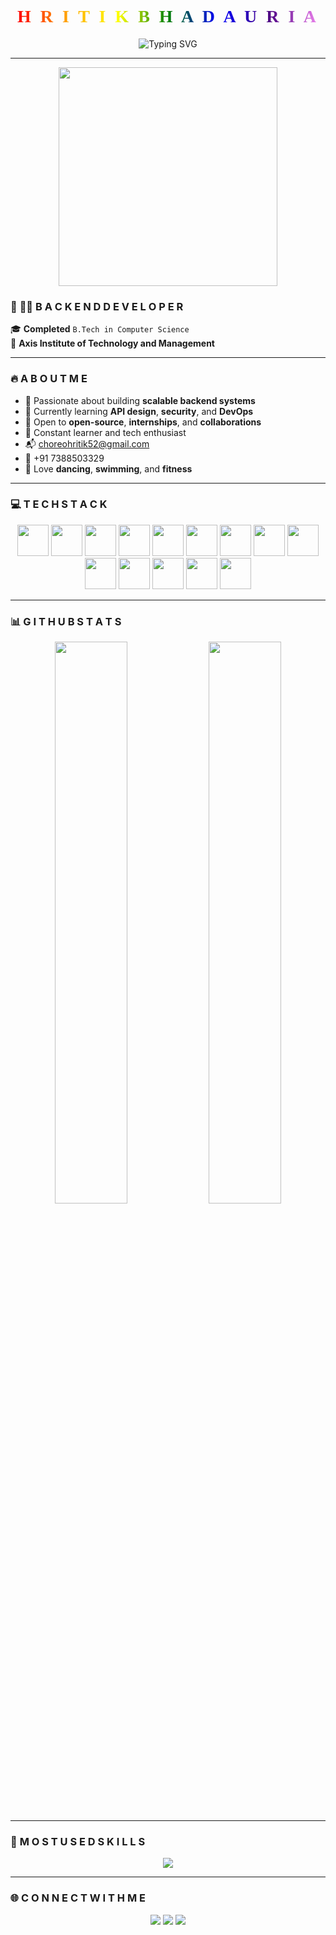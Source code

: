 <h1 align="center">
  <span style="font-family: 'Sofia', cursive; font-weight: bold; letter-spacing: 4px; background: linear-gradient(to right, red, orange, yellow, green, blue, indigo, violet); -webkit-background-clip: text; color: transparent;">
    H R I T I K   B H A D A U R I A
  </span>
</h1>

<p align="center">
  <img src="https://readme-typing-svg.herokuapp.com?font=Fira+Code&size=24&pause=1000&color=00FFAD&center=true&vCenter=true&width=500&lines=Backend+Developer;Open+Source+Contributor;NestJS+Stack+Fan" alt="Typing SVG" />
</p>

---

<div align="center">
  <img src="https://cdn.dribbble.com/users/1162077/screenshots/3848914/programmer.gif" width="350" />
</div>

### 🌈 **🧑‍💻 B A C K E N D   D E V E L O P E R**

🎓 **Completed** `B.Tech in Computer Science`  
🏫 **Axis Institute of Technology and Management**

---

### 🔥 **A B O U T   M E**

- 🚀 Passionate about building **scalable backend systems**
- 🌱 Currently learning **API design**, **security**, and **DevOps**
- 🤝 Open to **open-source**, **internships**, and **collaborations**
- 🧠 Constant learner and tech enthusiast
- 📬 [choreohritik52@gmail.com](mailto:choreohritik52@gmail.com)
- 📱 +91 7388503329
- 💃 Love **dancing**, **swimming**, and **fitness**

---

### 💻 **T E C H   S T A C K**

<p align="center">
  <a href="https://nodejs.org" target="_blank"><img src="https://cdn.jsdelivr.net/gh/devicons/devicon/icons/nodejs/nodejs-original.svg" height="50" /></a>
  <a href="https://expressjs.com" target="_blank"><img src="https://cdn.jsdelivr.net/gh/devicons/devicon/icons/express/express-original.svg" height="50" /></a>
  <a href="https://nestjs.com" target="_blank"><img src="https://nestjs.com/img/logo-small.svg" height="50" /></a>
  <a href="https://www.mongodb.com" target="_blank"><img src="https://cdn.jsdelivr.net/gh/devicons/devicon/icons/mongodb/mongodb-original.svg" height="50" /></a>
  <a href="https://www.mysql.com" target="_blank"><img src="https://cdn.jsdelivr.net/gh/devicons/devicon/icons/mysql/mysql-original.svg" height="50" /></a>
  <a href="https://www.postgresql.org" target="_blank"><img src="https://cdn.jsdelivr.net/gh/devicons/devicon/icons/postgresql/postgresql-original.svg" height="50" /></a>
  <a href="https://www.prisma.io" target="_blank"><img src="https://redmonk.com/jgovernor/files/2021/05/Prisma-Logo-Black.png" height="50" /></a>
  <a href="https://www.java.com" target="_blank"><img src="https://cdn.jsdelivr.net/gh/devicons/devicon/icons/java/java-original.svg" height="50" /></a>
  <a href="https://developer.mozilla.org/en-US/docs/Web/HTML" target="_blank"><img src="https://cdn.jsdelivr.net/gh/devicons/devicon/icons/html5/html5-original.svg" height="50" /></a>
  <a href="https://developer.mozilla.org/en-US/docs/Web/CSS" target="_blank"><img src="https://cdn.jsdelivr.net/gh/devicons/devicon/icons/css3/css3-original.svg" height="50" /></a>
  <a href="https://developer.mozilla.org/en-US/docs/Web/JavaScript" target="_blank"><img src="https://cdn.jsdelivr.net/gh/devicons/devicon/icons/javascript/javascript-original.svg" height="50" /></a>
  <a href="https://socket.io/" target="_blank"><img src="https://upload.wikimedia.org/wikipedia/commons/9/96/Socket-io.svg" height="50" /></a>
  <a href="https://en.wikipedia.org/wiki/Cron" target="_blank"><img src="https://upload.wikimedia.org/wikipedia/commons/3/35/Tux.svg" height="50" /></a>
  <a href="https://razorpay.com" target="_blank"><img src="https://static.startuptalky.com/2022/03/Razorpay-Logo-Success-Story-Startuptalky.jpg" height="50" /></a>
</p>

---

### 📊 **G I T H U B   S T A T S**

<p align="center">
  <img src="https://github-readme-stats.vercel.app/api?username=hritik7388&show_icons=true&theme=tokyonight&hide_border=true&count_private=true" width="48%" />
  <img src="https://github-readme-streak-stats.herokuapp.com/?user=hritik7388&theme=tokyonight&hide_border=true" width="48%" />
</p>

---

### 📌 **M O S T   U S E D   S K I L L S**

<p align="center">
  <img src="https://github-readme-stats.vercel.app/api/top-langs/?username=hritik7388&layout=pie&theme=tokyonight" />
</p>

---

### 🌐 **C O N N E C T   W I T H   M E**

<p align="center">
  <a href="https://www.linkedin.com/in/hritik-bhadauria-588024205/"><img src="https://img.shields.io/badge/LinkedIn-0077B5.svg?&style=for-the-badge&logo=linkedin&logoColor=white" /></a>
  <a href="https://github.com/hritik7388/hritik7388"><img src="https://img.shields.io/badge/GitHub-100000.svg?&style=for-the-badge&logo=github&logoColor=white" /></a>
  <a href="https://www.instagram.com/ru_st_ic/"><img src="https://img.shields.io/badge/Instagram-E4405F.svg?&style=for-the-badge&logo=instagram&logoColor=white" /></a>
</p>
